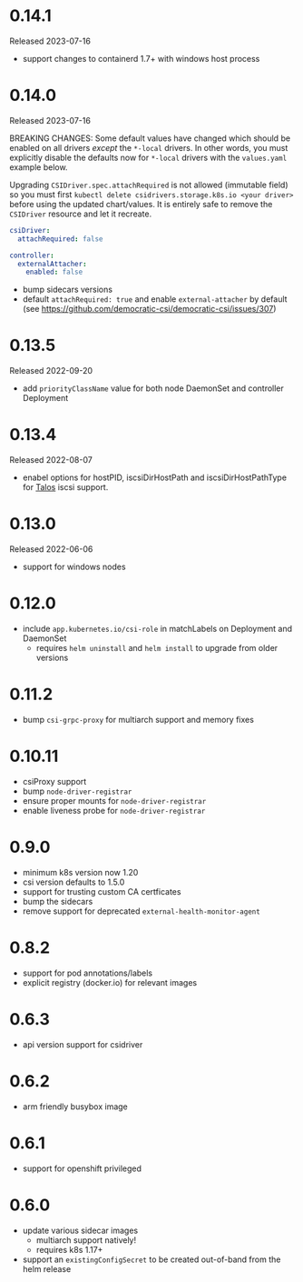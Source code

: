 # 0.14.1

Released 2023-07-16

- support changes to containerd 1.7+ with windows host process

# 0.14.0

Released 2023-07-16

BREAKING CHANGES: Some default values have changed which should be enabled on
all drivers *except* the `*-local` drivers. In other words, you must explicitly
disable the defaults now for `*-local` drivers with the `values.yaml` example
below.

Upgrading `CSIDriver.spec.attachRequired` is not allowed (immutable field) so
you must first `kubectl delete csidrivers.storage.k8s.io <your driver>` before
using the updated chart/values. It is entirely safe to remove the `CSIDriver`
resource and let it recreate.

```yaml
csiDriver:
  attachRequired: false

controller:
  externalAttacher:
    enabled: false
```

- bump sidecars versions
- default `attachRequired: true` and enable `external-attacher` by default (see https://github.com/democratic-csi/democratic-csi/issues/307)

# 0.13.5

Released 2022-09-20

- add `priorityClassName` value for both node DaemonSet and controller Deployment

# 0.13.4

Released 2022-08-07

- enabel options for hostPID, iscsiDirHostPath and iscsiDirHostPathType for [Talos](https://talos.dev) iscsi support.

# 0.13.0

Released 2022-06-06

- support for windows nodes

# 0.12.0

- include `app.kubernetes.io/csi-role` in matchLabels on Deployment and DaemonSet
  - requires `helm uninstall` and `helm install` to upgrade from older versions

# 0.11.2

- bump `csi-grpc-proxy` for multiarch support and memory fixes

# 0.10.11

- csiProxy support
- bump `node-driver-registrar`
- ensure proper mounts for `node-driver-registrar`
- enable liveness probe for `node-driver-registrar`

# 0.9.0

- minimum k8s version now 1.20
- csi version defaults to 1.5.0
- support for trusting custom CA certficates
- bump the sidecars
- remove support for deprecated `external-health-monitor-agent`

# 0.8.2

- support for pod annotations/labels
- explicit registry (docker.io) for relevant images

# 0.6.3

- api version support for csidriver

# 0.6.2

- arm friendly busybox image

# 0.6.1

- support for openshift privileged

# 0.6.0

- update various sidecar images
  - multiarch support natively!
  - requires k8s 1.17+
- support an `existingConfigSecret` to be created out-of-band from the helm release
